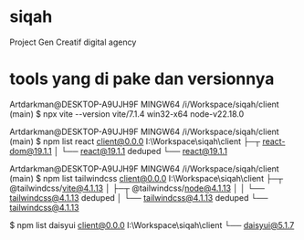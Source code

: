# siqah
Project Gen Creatif digital agency


# tools yang di pake dan versionnya
Artdarkman@DESKTOP-A9UJH9F MINGW64 /i/Workspace/siqah/client (main)
$ npx vite --version
vite/7.1.4 win32-x64 node-v22.18.0

Artdarkman@DESKTOP-A9UJH9F MINGW64 /i/Workspace/siqah/client (main)
$ npm list react
client@0.0.0 I:\Workspace\siqah\client
├─┬ react-dom@19.1.1
│ └── react@19.1.1 deduped
└── react@19.1.1


Artdarkman@DESKTOP-A9UJH9F MINGW64 /i/Workspace/siqah/client (main)
$ npm list tailwindcss
client@0.0.0 I:\Workspace\siqah\client
├─┬ @tailwindcss/vite@4.1.13
│ ├─┬ @tailwindcss/node@4.1.13
│ │ └── tailwindcss@4.1.13 deduped
│ └── tailwindcss@4.1.13 deduped
└── tailwindcss@4.1.13

$ npm list daisyui
client@0.0.0 I:\Workspace\siqah\client
└── daisyui@5.1.7
